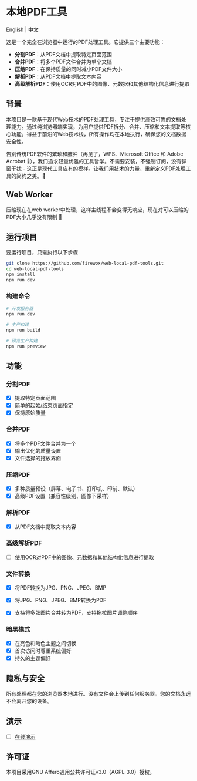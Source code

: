 # 本地PDF工具

[English](README.md) | 中文

这是一个完全在浏览器中运行的PDF处理工具。它提供三个主要功能：
- **分割PDF**：从PDF文档中提取特定页面范围
- **合并PDF**：将多个PDF文件合并为单个文档
- **压缩PDF**：在保持质量的同时减小PDF文件大小
- **解析PDF**：从PDF文档中提取文本内容
- **高级解析PDF**：使用OCR对PDF中的图像、元数据和其他结构化信息进行提取


## 背景

本项目是一款基于现代Web技术的PDF处理工具，专注于提供高效可靠的文档处理能力。通过纯浏览器端实现，为用户提供PDF拆分、合并、压缩和文本提取等核心功能。得益于前沿的Web技术栈，所有操作均在本地执行，确保您的文档数据安全性。

告别传统PDF软件的繁琐和臃肿（再见了，WPS、Microsoft Office 和 Adobe Acrobat 👋），我们追求轻量优雅的工具哲学。不需要安装，不强制订阅，没有弹窗干扰 - 这正是现代工具应有的模样。让我们用技术的力量，重新定义PDF处理工具的简约之美。🚀

## Web Worker

压缩现在在web worker中处理，这样主线程不会变得无响应，现在对可以压缩的PDF大小几乎没有限制 :tada:

## 运行项目

要运行项目，只需执行以下步骤

```bash
git clone https://github.com/firewox/web-local-pdf-tools.git
cd web-local-pdf-tools
npm install
npm run dev
```

### 构建命令

```bash
# 开发服务器
npm run dev

# 生产构建
npm run build

# 预览生产构建
npm run preview
```

## 功能

### 分割PDF
- [x] 提取特定页面范围
- [x] 简单的起始/结束页面指定
- [x] 保持原始质量

### 合并PDF
- [x] 将多个PDF文件合并为一个
- [x] 输出优化的质量设置
- [x] 文件选择的拖放界面

### 压缩PDF
- [x] 多种质量预设（屏幕、电子书、打印机、印前、默认）
- [x] 高级PDF设置（兼容性级别、图像下采样）

### 解析PDF
- [x] 从PDF文档中提取文本内容

### 高级解析PDF
- [ ] 使用OCR对PDF中的图像、元数据和其他结构化信息进行提取

### 文件转换
- [x] 将PDF转换为JPG、PNG、JPEG、BMP
- [x] 将JPG、PNG、JPEG、BMP转换为PDF
- [x] 支持将多张图片合并转为PDF，支持拖拉图片调整顺序


### 暗黑模式
- [x] 在亮色和暗色主题之间切换
- [x] 首次访问时尊重系统偏好
- [x] 持久的主题偏好

## 隐私与安全

所有处理都在您的浏览器本地进行。没有文件会上传到任何服务器。您的文档永远不会离开您的设备。

## 演示

- [ ] [在线演示](https://firewox.github.io/local-pdf-tools/)

## 许可证

本项目采用GNU Affero通用公共许可证v3.0（AGPL-3.0）授权。